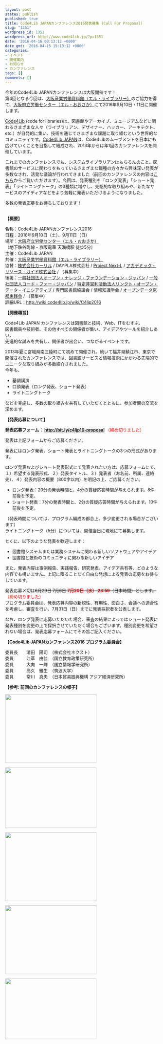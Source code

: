 ```yaml
---
layout: post
status: publish
published: true
title: Code4Lib JAPANカンファレンス2016発表募集 (Call For Proposal)
slug: "1351"
wordpress_id: 1351
wordpress_url: http://www.code4lib.jp/?p=1351
date: '2016-04-16 00:13:12 +0000'
date_gmt: '2016-04-15 15:13:12 +0000'
categories:
- イベント
- 開催案内
- お知らせ
- カンファレンス
tags: []
comments: []
---
```

<p>今年のCode4Lib JAPANカンファレンスは大阪開催です！<br />
第4回となる今回は、<a title="大阪産業労働資料館（エル・ライブラリー）" href="http://shaunkyo.jp/" target="_blank">大阪産業労働資料館（エル・ライブラリー）</a>のご協力を得て、<a title="大阪府立労働センター（エル・おおさか）" href="http://www.l-osaka.or.jp/" target="_blank">大阪府立労働センター（エル・おおさか）</a>にて2016年9月10日・11日に開催します。</p>
<p><a href="http://code4lib.org/">Code4Lib</a> (code for libraries)は、図書館やアーカイブ、ミュージアムなどに関わるさまざまな人々（ライブラリアン、デザイナー、ハッカー、アーキテクト、etc.）が自発的に集い、技術を通じてさまざまな課題に取り組むという世界的なコミュニティです。<a href="http://www.code4lib.jp/">Code4Lib JAPAN</a>は、Code4Libのムーブメントを日本にも広げていくことを目指して結成され、2013年からは年1回のカンファレンスを開催しています。</p>
<p>これまでのカンファレンスでも、システムライブラリアンはもちろんのこと、図書館のサービスに関わりをもっているさまざまな職種の方々から興味深い発表が多数なされ、活発な議論が行われてきました（前回のカンファレンスの内容は<a href="http://wiki.code4lib.jp/wiki/C4ljp2015">こちら</a>からご覧いただけます）。今回は、発表種別を「ロング発表」「ショート発表」「ライトニングトーク」の3種類に増やし、先駆的な取り組みや、新たなサービスのアイディアなどをより気軽に発表いただけるようになりました。</p>
<p>多数の発表応募をお待ちしております！</p>
<p><!--more--><br />
<strong>【概要】</strong></p>
<p>名称：Code4Lib JAPANカンファレンス2016<br />
日程：2016年9月10日（土）、9月11日（日）<br />
場所：<a title="大阪府立労働センター（エル・おおさか）" href="http://www.l-osaka.or.jp/" target="_blank">大阪府立労働センター（エル・おおさか）</a><br />
（地下鉄谷町線・京阪電車 天満橋駅 徒歩5分）<br />
主催：Code4Lib JAPAN<br />
共催：<a title="大阪産業労働資料館（エル・ライブラリー）" href="http://shaunkyo.jp/" target="_blank">大阪産業労働資料館（エル・ライブラリー）</a><br />
協賛：<a href="https://calil.jp/">株式会社カーリル</a> / DAYPLA株式会社 / <a href="http://www.next-l.jp/">Project Next-L</a> / <a href="http://www.arg.ne.jp/">アカデミック・リソース・ガイド株式会社</a> / （募集中）<br />
後援：<a href="http://okfn.jp/">一般社団法人オープン・ナレッジ・ファウンデーション・ジャパン</a> / <a href="http://code4japan.org/">一般社団法人コード・フォー・ジャパン</a> / <a href="http://linkedopendata.jp/">特定非営利活動法人リンクト・オープン・データ・イニシアティブ</a> / <a href="http://www.jsla.or.jp/">専門図書館協議会</a> / <a href="http://www.jsik.jp/">情報知識学会</a> / <a href="https://opendatakyoto.wordpress.com/" target="_blank">オープンデータ京都実践会</a> / （募集中）<br />
詳細URL：<a title="http://wiki.code4lib.jp/wiki/C4ljp2016" href="http://wiki.code4lib.jp/wiki/C4ljp2016">http://wiki.code4lib.jp/wiki/C4ljp2016</a></p>
<p><strong>【開催趣旨】</strong></p>
<p>Code4Lib JAPAN カンファレンスは図書館と技術、Web、ITをむすぶ、<br />
図書館員や技術者、その他すべての関係者が集い、アイデアやツールを紹介しあい、<br />
先進的な試みを共有し、関係者が出会い、つながるイベントです。</p>
<p>2013年夏に宮城県南三陸町にて初めて開催され、続いて福井県鯖江市、東京で開催されたカンファレンスでは、図書館サービスと情報技術にかかわる先端的でユニークな取り組みが多数紹介されました。<br />
今年も、</p>
<ul>
<li>基調講演</li>
<li>口頭発表（ロング発表、ショート発表）</li>
<li>ライトニングトーク</li>
</ul>
<p>などを実施し、多数の取り組みを共有していただくとともに、参加者間の交流を深めます。</p>
<p><strong>【発表応募について】</strong></p>
<p><strong>発表応募フォーム： <a title="http://bit.ly/c4ljp16-proposal" href="http://bit.ly/c4ljp16-proposal" target="_blank">http://bit.ly/c4ljp16-proposal</a></strong> <span style="color: #ff0000;">（締め切りました）</span></p>
<p>発表は上記フォームからご応募ください。</p>
<p>発表にはロング発表、ショート発表とライトニングトークの3つの形式があります。</p>
<p>ロング発表およびショート発表形式にて発表されたい方は、応募フォームにて、１）希望する発表形式、２）発表タイトル、３）発表者（お名前、所属、連絡先）、４）発表内容の概要（800字以内）を明記の上、ご応募ください。</p>
<ul>
<li>ロング発表：20分の発表時間と、4分の質疑応答時間が与えられます。8件前後を予定。</li>
<li>ショート発表：7分の発表時間と、2分の質疑応答時間が与えられます。10件前後を予定。</li>
</ul>
<p>（発表時間については、プログラム編成の都合上、多少変更される場合がございます）<br />
ライトニングトーク（5分）については、開催当日に現地にて募集します。</p>
<p>とくに、以下のような発表を歓迎します：</p>
<ul>
<li>図書館システムまたは業務システムに関わる新しいソフトウェアやアイデア</li>
<li>図書館と技術のコミュニティに関わる新しいアイデア</li>
</ul>
<p>また、発表内容は事例報告、実践報告、研究発表、アイデア共有等、どのような内容でも構いません。上記に限ることなく自由な発想による発表の応募をお待ちしています。</p>
<p>発表応募〆切は<del>6月29日 7月6日 <span style="color: #ff0000;"><strong>7月20日（水） 23:59</strong></span>（日本時間）とします。</del><span style="color: #ff0000;">（締め切りました）</span><br />
プログラム委員会は、発表応募内容の新規性、有用性、面白さ、会議への適合性を考慮し、審査を行い、7月31日（日）までに発表採択者を公表します。</p>
<p>なお、ロング発表に応募いただいた場合、審査の結果によってはショート発表に発表種別を変更の上で採択させていただく場合もございます。種別変更を希望されない場合は、発表応募フォームにてその旨ご記入ください。</p>
<p><strong>【Code4Lib JAPANカンファレンス2016 プログラム委員会】</strong></p>
<p>委員長　　清田　陽司　（株式会社ネクスト）<br />
委員　　　江草　由佳　（国立教育政策研究所）<br />
委員　　　大向　一輝　（国立情報学研究所）<br />
委員　　　高久　雅生　（筑波大学）<br />
委員　　　常川　真央　（日本貿易振興機構 アジア経済研究所）</p>
<p><strong>【参考: 前回のカンファレンスの様子】</strong></p>
<p><a href="http://www.code4lib.jp/2016/04/1351/p1020299/" rel="attachment wp-att-1376"><img class="aligncenter size-medium wp-image-1376" title="カンファレンス会場" src="{{ site.baseurl }}/assets/uploads/2016/04/P1020299-300x225.jpg" alt="" width="300" height="225" /></a></p>
<p><a href="http://www.code4lib.jp/2016/04/1351/img_9820/" rel="attachment wp-att-1381"><img class="aligncenter size-medium wp-image-1381" title="招待講演" src="{{ site.baseurl }}/assets/uploads/2016/04/IMG_9820-300x199.jpg" alt="" width="300" height="199" /></a></p>
<p><a href="http://www.code4lib.jp/2016/04/1351/p1020514/" rel="attachment wp-att-1382"><img class="aligncenter size-medium wp-image-1382" title="通常発表" src="{{ site.baseurl }}/assets/uploads/2016/04/P1020514-300x225.jpg" alt="" width="300" height="225" /></a></p>
<p><a href="http://www.code4lib.jp/2016/04/1351/p1020338/" rel="attachment wp-att-1383"><img class="aligncenter size-medium wp-image-1383" title="質疑応答" src="{{ site.baseurl }}/assets/uploads/2016/04/P1020338-300x225.jpg" alt="" width="300" height="225" /></a></p>
<p><a href="http://www.code4lib.jp/2016/04/1351/img_9894/" rel="attachment wp-att-1385"><img class="aligncenter size-medium wp-image-1385" title="集合写真" src="{{ site.baseurl }}/assets/uploads/2016/04/IMG_9894-300x199.jpg" alt="" width="300" height="199" /></a></p>
